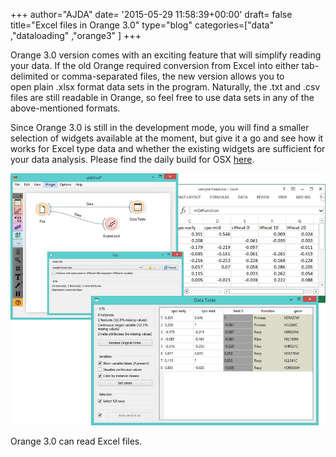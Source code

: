 +++
author="AJDA"
date= '2015-05-29 11:58:39+00:00'
draft= false
title="Excel files in Orange 3.0"
type="blog"
categories=["data" ,"dataloading" ,"orange3" ]
+++

Orange 3.0 version comes with an exciting feature that will simplify reading your data. If the old Orange required conversion from Excel into either tab-delimited or comma-separated files, the new version allows you to open plain .xlsx format data sets in the program. Naturally, the .txt and .csv files are still readable in Orange, so feel free to use data sets in any of the above-mentioned formats.

Since Orange 3.0 is still in the development mode, you will find a smaller selection of widgets available at the moment, but give it a go and see how it works for Excel type data and whether the existing widgets are sufficient for your data analysis. Please find the daily build for OSX [here](http://orange.biolab.si/orange3/).



![](/images/2015/05/blog2-compile.png)

Orange 3.0 can read Excel files.
